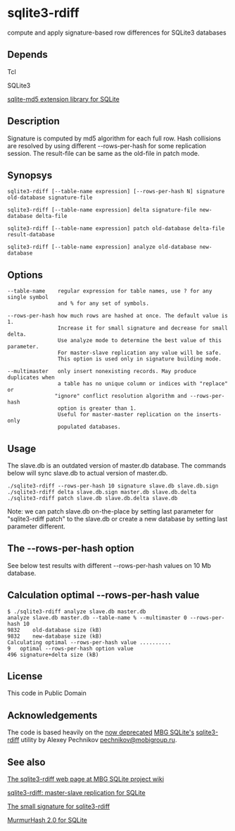 # sqlite3-rdiff

compute and apply signature-based row differences for SQLite3 databases

## Depends

Tcl

SQLite3

[sqlite-md5 extension library for SQLite](https://github.com/moisseev/sqlite-md5)

## Description

Signature is computed by md5 algorithm for each full row. Hash collisions are
resolved by using different --rows-per-hash for some replication session.
The result-file can be same as the old-file in patch mode.
 
## Synopsys

~~~
sqlite3-rdiff [--table-name expression] [--rows-per-hash N] signature old-database signature-file

sqlite3-rdiff [--table-name expression] delta signature-file new-database delta-file

sqlite3-rdiff [--table-name expression] patch old-database delta-file result-database

sqlite3-rdiff [--table-name expression] analyze old-database new-database
~~~

## Options

~~~
--table-name    regular expression for table names, use ? for any single symbol
                and % for any set of symbols.
~~~
~~~
--rows-per-hash how much rows are hashed at once. The default value is 1.
                Increase it for small signature and decrease for small delta.
                Use analyze mode to determine the best value of this parameter.
                For master-slave replication any value will be safe.
                This option is used only in signature building mode.
~~~
~~~
--multimaster   only insert nonexisting records. May produce duplicates when
                a table has no unique column or indices with "replace" or
               "ignore" conflict resolution algorithm and --rows-per-hash
                option is greater than 1.
                Useful for master-master replication on the inserts-only
                populated databases.
~~~

## Usage

The slave.db is an outdated version of master.db database. The commands below will sync slave.db to actual version of master.db.

~~~
./sqlite3-rdiff --rows-per-hash 10 signature slave.db slave.db.sign
./sqlite3-rdiff delta slave.db.sign master.db slave.db.delta
./sqlite3-rdiff patch slave.db slave.db.delta slave.db
~~~

Note: we can patch slave.db on-the-place by setting last parameter for "sqlite3-rdiff patch" to the slave.db or create a new database by setting last parameter different.

## The --rows-per-hash option

See below test results with different --rows-per-hash values on 10 Mb database.

## Calculation optimal --rows-per-hash value

~~~
$ ./sqlite3-rdiff analyze slave.db master.db
analyze slave.db master.db --table-name % --multimaster 0 --rows-per-hash 10
9832	old-database size (kB)
9832	new-database size (kB)
Calculating optimal --rows-per-hash value ..........
9	optimal --rows-per-hash option value
496	signature+delta size (kB)
~~~

## License

This code in Public Domain

## Acknowledgements

The code is based heavily on the [now deprecated](http://sqlite.mobigroup.ru/finfo?name=util/sqlite3-rdiff) [MBG SQLite's](http://sqlite.mobigroup.ru) [sqlite3-rdiff](http://sqlite.mobigroup.ru/wiki?name=sqlite3-rdiff) utility by Alexey Pechnikov <pechnikov@mobigroup.ru>.

## See also

[The sqlite3-rdiff web page at MBG SQLite project wiki](http://sqlite.mobigroup.ru/wiki?name=sqlite3-rdiff)

[sqlite3-rdiff: master-slave replication for SQLite](http://geomapx.blogspot.ru/2009/12/sqlite3-rdiff-master-slave-replication.html)

[The small signature for sqlite3-rdiff](http://geomapx.blogspot.com/2009/12/small-signature-for-sqlite3-rdiff.html)

[MurmurHash 2.0 for SQLite](http://geomapx.blogspot.com/2009/12/murmurhash-20.html)

